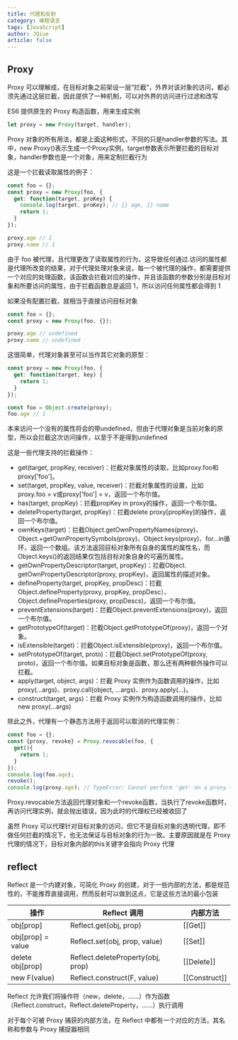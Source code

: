 ```yaml
---
title: 代理和反射
category: 编程语言
tags: [JavaScript]
author: JQiue
article: false
---
```


## Proxy

Proxy 可以理解成，在目标对象之前架设一层“拦截”，外界对该对象的访问，都必须先通过这层拦截，因此提供了一种机制，可以对外界的访问进行过滤和改写

ES6 提供原生的 Proxy 构造函数，用来生成实例

```js
let proxy = new Proxy(target, handler);
```

Proxy 对象的所有用法，都是上面这种形式，不同的只是handler参数的写法。其中，new Proxy()表示生成一个Proxy实例，target参数表示所要拦截的目标对象，handler参数也是一个对象，用来定制拦截行为

这是一个拦截读取属性的例子：

```js
const foo = {};
const proxy = new Proxy(foo, {
  get: function(target, proKey) {
    console.log(target, proKey); // {} age, {} name
    return 1;
  }
});

proxy.age // 1
proxy.name // 1
```

由于 foo 被代理，且代理更改了读取属性的行为，这导致任何通过.访问的属性都是代理所改变的结果，对于代理处理对象来说，每一个被代理的操作，都需要提供一个对应的处理函数，该函数会拦截对应的操作，并且该函数的参数分别是目标对象和所要访问的属性，由于拦截函数总是返回 1，所以访问任何属性都会得到 1

如果没有配置拦截，就相当于直接访问目标对象

```js
const foo = {};
const proxy = new Proxy(foo, {});

proxy.age // undefined
proxy.name // undefined
```

这很简单，代理对象甚至可以当作其它对象的原型：

```js
const proxy = new Proxy(foo, {
  get: function(target, key) {
    return 1;
  }
});

const foo = Object.create(proxy);
foo.age // 1
```

本来访问一个没有的属性将会的带undefined，但由于代理对象是当前对象的原型，所以会拦截这次访问操作，以至于不是得到undefined

这是一些代理支持的拦截操作：

+ get(target, propKey, receiver)：拦截对象属性的读取，比如proxy.foo和proxy['foo']。
+ set(target, propKey, value, receiver)：拦截对象属性的设置，比如proxy.foo = v或proxy['foo'] = v，返回一个布尔值。
+ has(target, propKey)：拦截propKey in proxy的操作，返回一个布尔值。
+ deleteProperty(target, propKey)：拦截delete proxy[propKey]的操作，返回一个布尔值。
+ ownKeys(target)：拦截Object.getOwnPropertyNames(proxy)、Object.+getOwnPropertySymbols(proxy)、Object.keys(proxy)、for...in循环，返回一个数组。该方法返回目标对象所有自身的属性的属性名，而Object.keys()的返回结果仅包括目标对象自身的可遍历属性。
+ getOwnPropertyDescriptor(target, propKey)：拦截Object. getOwnPropertyDescriptor(proxy, propKey)，返回属性的描述对象。
+ defineProperty(target, propKey, propDesc)：拦截Object.defineProperty(proxy, propKey, propDesc）、Object.defineProperties(proxy, propDescs)，返回一个布尔值。
+ preventExtensions(target)：拦截Object.preventExtensions(proxy)，返回一个布尔值。
+ getPrototypeOf(target)：拦截Object.getPrototypeOf(proxy)，返回一个对象。
+ isExtensible(target)：拦截Object.isExtensible(proxy)，返回一个布尔值。
+ setPrototypeOf(target, proto)：拦截Object.setPrototypeOf(proxy, proto)，返回一个布尔值。如果目标对象是函数，那么还有两种额外操作可以拦截。
+ apply(target, object, args)：拦截 Proxy 实例作为函数调用的操作，比如proxy(...args)、proxy.call(object, ...args)、proxy.apply(...)。
+ construct(target, args)：拦截 Proxy 实例作为构造函数调用的操作，比如new proxy(...args)

除此之外，代理有一个静态方法用于返回可以取消的代理实例：

```js
const foo = {};
const {proxy, revoke} = Proxy.revocable(foo, {
  get(){
    return 1;
  }
});
console.log(foo.age);
revoke();
console.log(proxy.age); // TypeError: Cannot perform 'get' on a proxy that has been revoked
```

Proxy.revocable方法返回代理对象和一个revoke函数，当执行了revoke函数时，再访问代理实例，就会抛出错误，因为此时的代理权已经被收回了

虽然 Proxy 可以代理针对目标对象的访问，但它不是目标对象的透明代理，即不做任何拦截的情况下，也无法保证与目标对象的行为一致。主要原因就是在 Proxy 代理的情况下，目标对象内部的this关键字会指向 Proxy 代理

## reflect

Reflect 是一个内建对象，可简化 Proxy 的创建，对于一些内部的方法，都是规范性的，不能推荐直接调用，然而反射可以做到这点，它是这些方法的最小包装

操作 | Reflect 调用 | 内部方法
---|---|---
obj[prop]|Reflect.get(obj, prop)|[[Get]]
obj[prop] = value|Reflect.set(obj, prop, value)|[[Set]]
delete obj[prop]|Reflect.deleteProperty(obj, prop)|[[Delete]]
new F(value)|Reflect.construct(F, value)|[[Construct]]

Reflect 允许我们将操作符（new，delete，……）作为函数（Reflect.construct，Reflect.deleteProperty，……）执行调用

对于每个可被 Proxy 捕获的内部方法，在 Reflect 中都有一个对应的方法，其名称和参数与 Proxy 捕捉器相同
